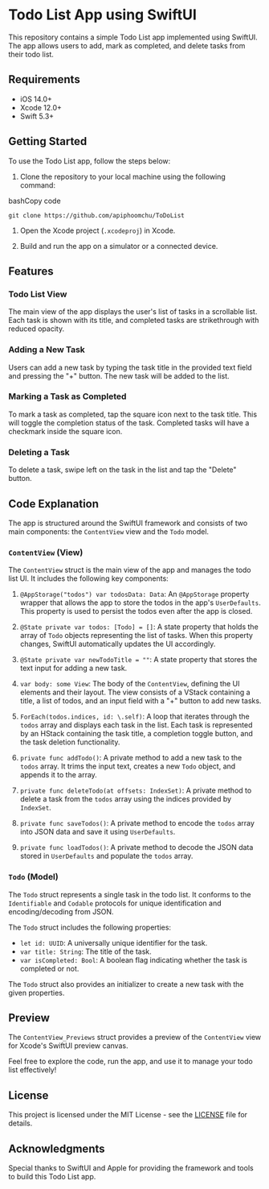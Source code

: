Todo List App using SwiftUI
===========================

This repository contains a simple Todo List app implemented using SwiftUI. The app allows users to add, mark as completed, and delete tasks from their todo list.

Requirements
------------

-   iOS 14.0+
-   Xcode 12.0+
-   Swift 5.3+

Getting Started
---------------

To use the Todo List app, follow the steps below:

1.  Clone the repository to your local machine using the following command:

bashCopy code

`git clone https://github.com/apiphoomchu/ToDoList`

1.  Open the Xcode project (`.xcodeproj`) in Xcode.

2.  Build and run the app on a simulator or a connected device.

Features
--------

### Todo List View

The main view of the app displays the user's list of tasks in a scrollable list. Each task is shown with its title, and completed tasks are strikethrough with reduced opacity.

### Adding a New Task

Users can add a new task by typing the task title in the provided text field and pressing the "+" button. The new task will be added to the list.

### Marking a Task as Completed

To mark a task as completed, tap the square icon next to the task title. This will toggle the completion status of the task. Completed tasks will have a checkmark inside the square icon.

### Deleting a Task

To delete a task, swipe left on the task in the list and tap the "Delete" button.

Code Explanation
----------------

The app is structured around the SwiftUI framework and consists of two main components: the `ContentView` view and the `Todo` model.

### `ContentView` (View)

The `ContentView` struct is the main view of the app and manages the todo list UI. It includes the following key components:

1.  `@AppStorage("todos") var todosData: Data`: An `@AppStorage` property wrapper that allows the app to store the todos in the app's `UserDefaults`. This property is used to persist the todos even after the app is closed.

2.  `@State private var todos: [Todo] = []`: A state property that holds the array of `Todo` objects representing the list of tasks. When this property changes, SwiftUI automatically updates the UI accordingly.

3.  `@State private var newTodoTitle = ""`: A state property that stores the text input for adding a new task.

4.  `var body: some View`: The body of the `ContentView`, defining the UI elements and their layout. The view consists of a VStack containing a title, a list of todos, and an input field with a "+" button to add new tasks.

5.  `ForEach(todos.indices, id: \.self)`: A loop that iterates through the `todos` array and displays each task in the list. Each task is represented by an HStack containing the task title, a completion toggle button, and the task deletion functionality.

6.  `private func addTodo()`: A private method to add a new task to the `todos` array. It trims the input text, creates a new `Todo` object, and appends it to the array.

7.  `private func deleteTodo(at offsets: IndexSet)`: A private method to delete a task from the `todos` array using the indices provided by `IndexSet`.

8.  `private func saveTodos()`: A private method to encode the `todos` array into JSON data and save it using `UserDefaults`.

9.  `private func loadTodos()`: A private method to decode the JSON data stored in `UserDefaults` and populate the `todos` array.

### `Todo` (Model)

The `Todo` struct represents a single task in the todo list. It conforms to the `Identifiable` and `Codable` protocols for unique identification and encoding/decoding from JSON.

The `Todo` struct includes the following properties:

-   `let id: UUID`: A universally unique identifier for the task.
-   `var title: String`: The title of the task.
-   `var isCompleted: Bool`: A boolean flag indicating whether the task is completed or not.

The `Todo` struct also provides an initializer to create a new task with the given properties.

Preview
-------

The `ContentView_Previews` struct provides a preview of the `ContentView` view for Xcode's SwiftUI preview canvas.

Feel free to explore the code, run the app, and use it to manage your todo list effectively!

License
-------

This project is licensed under the MIT License - see the [LICENSE](https://github.com/apiphoomchu/ToDoList/blob/main/LICENSE) file for details.

Acknowledgments
---------------

Special thanks to SwiftUI and Apple for providing the framework and tools to build this Todo List app.
